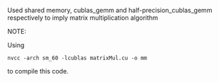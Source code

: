 Used shared memory, cublas_gemm and half-precision_cublas_gemm respectively to imply matrix multiplication algorithm

NOTE:

Using

```
nvcc -arch sm_60 -lcublas matrixMul.cu -o mm
```

to compile this code.